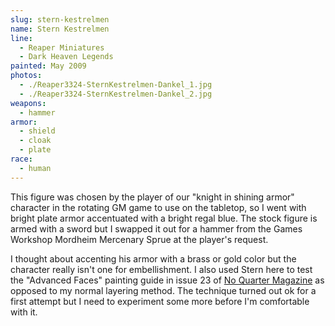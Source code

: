 ```yaml
---
slug: stern-kestrelmen
name: Stern Kestrelmen
line:
  - Reaper Miniatures
  - Dark Heaven Legends
painted: May 2009
photos:
  - ./Reaper3324-SternKestrelmen-Dankel_1.jpg
  - ./Reaper3324-SternKestrelmen-Dankel_2.jpg
weapons:
  - hammer
armor:
  - shield
  - cloak
  - plate
race:
  - human
---
```


This figure was chosen by the player of our "knight in shining armor" character in the rotating GM game to use on the tabletop, so I went with bright plate armor accentuated with a bright regal blue. The stock figure is armed with a sword but I swapped it out for a hammer from the Games Workshop Mordheim Mercenary Sprue at the player's request.

I thought about accenting his armor with a brass or gold color but the character really isn't one for embellishment. I also used Stern here to test the "Advanced Faces" painting guide in issue 23 of [No Quarter Magazine](http://privateerpress.com/no-quarter) as opposed to my normal layering method. The technique turned out ok for a first attempt but I need to experiment some more before I'm comfortable with it.
